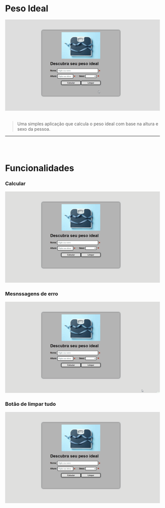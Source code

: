 # Peso Ideal

![Peso Ideal](img/readme/pi.gif)
<br/><br/>
>Uma simples aplicação que calcula o peso ideal com base na altura e sexo da pessoa. 
---
<br/><br/>
# Funcionalidades

### Calcular
![Calcular](img/readme/calc.gif)
<br/>

### Mesnssagens de erro
![Menssagens de erro](img/readme/erro.gif)
<br/>

### Botão de limpar tudo
![Botão de limpar tudo](img/readme/limpar_tudo.gif)
<br/>
